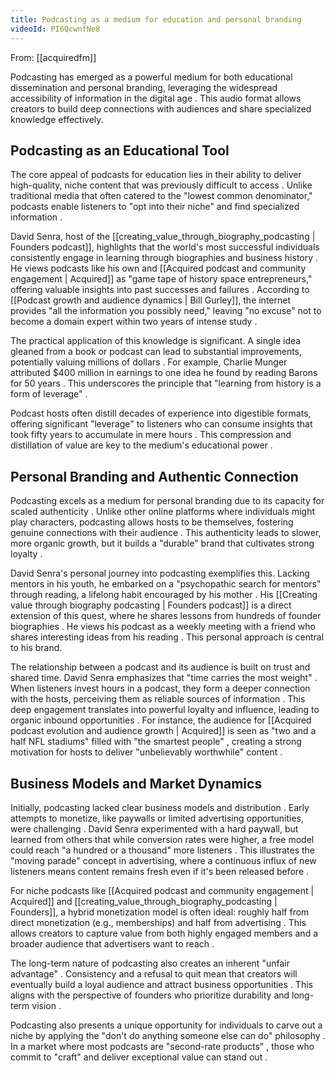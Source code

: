 ```yaml
---
title: Podcasting as a medium for education and personal branding
videoId: PI6QcwnfNe8
---
```


From: [[acquiredfm]] <br/> 

Podcasting has emerged as a powerful medium for both educational dissemination and personal branding, leveraging the widespread accessibility of information in the digital age <a class="yt-timestamp" data-t="00:32:01"></a>. This audio format allows creators to build deep connections with audiences and share specialized knowledge effectively.

## Podcasting as an Educational Tool

The core appeal of podcasts for education lies in their ability to deliver high-quality, niche content that was previously difficult to access <a class="yt-timestamp" data-t="00:32:31"></a>. Unlike traditional media that often catered to the "lowest common denominator," podcasts enable listeners to "opt into their niche" and find specialized information <a class="yt-timestamp" data-t="00:32:27"></a>.

David Senra, host of the [[creating_value_through_biography_podcasting | Founders podcast]], highlights that the world's most successful individuals consistently engage in learning through biographies and business history <a class="yt-timestamp" data-t="00:11:41"></a>. He views podcasts like his own and [[Acquired podcast and community engagement | Acquired]] as "game tape of history space entrepreneurs," offering valuable insights into past successes and failures <a class="yt-timestamp" data-t="00:12:29"></a>. According to [[Podcast growth and audience dynamics | Bill Gurley]], the internet provides "all the information you possibly need," leaving "no excuse" not to become a domain expert within two years of intense study <a class="yt-timestamp" data-t="00:17:49"></a>.

The practical application of this knowledge is significant. A single idea gleaned from a book or podcast can lead to substantial improvements, potentially valuing millions of dollars <a class="yt-timestamp" data-t="00:19:06"></a>. For example, Charlie Munger attributed $400 million in earnings to one idea he found by reading Barons for 50 years <a class="yt-timestamp" data-t="00:19:36"></a>. This underscores the principle that "learning from history is a form of leverage" <a class="yt-timestamp" data-t="00:20:25"></a>.

Podcast hosts often distill decades of experience into digestible formats, offering significant "leverage" to listeners who can consume insights that took fifty years to accumulate in mere hours <a class="yt-timestamp" data-t="00:21:39"></a>. This compression and distillation of value are key to the medium's educational power <a class="yt-timestamp" data-t="02:40:02"></a>.

## Personal Branding and Authentic Connection

Podcasting excels as a medium for personal branding due to its capacity for scaled authenticity <a class="yt-timestamp" data-t="02:13:23"></a>. Unlike other online platforms where individuals might play characters, podcasting allows hosts to be themselves, fostering genuine connections with their audience <a class="yt-timestamp" data-t="02:13:51"></a>. This authenticity leads to slower, more organic growth, but it builds a "durable" brand that cultivates strong loyalty <a class="yt-timestamp" data-t="02:14:32"></a>.

David Senra's personal journey into podcasting exemplifies this. Lacking mentors in his youth, he embarked on a "psychopathic search for mentors" through reading, a lifelong habit encouraged by his mother <a class="yt-timestamp" data-t="00:26:42"></a>. His [[Creating value through biography podcasting | Founders podcast]] is a direct extension of this quest, where he shares lessons from hundreds of founder biographies <a class="yt-timestamp" data-t="00:26:42"></a>. He views his podcast as a weekly meeting with a friend who shares interesting ideas from his reading <a class="yt-timestamp" data-t="00:34:32"></a>. This personal approach is central to his brand.

The relationship between a podcast and its audience is built on trust and shared time. David Senra emphasizes that "time carries the most weight" <a class="yt-timestamp" data-t="02:16:31"></a>. When listeners invest hours in a podcast, they form a deeper connection with the hosts, perceiving them as reliable sources of information <a class="yt-timestamp" data-t="02:15:25"></a>. This deep engagement translates into powerful loyalty and influence, leading to organic inbound opportunities <a class="yt-timestamp" data-t="01:56:06"></a>. For instance, the audience for [[Acquired podcast evolution and audience growth | Acquired]] is seen as "two and a half NFL stadiums" filled with "the smartest people" <a class="yt-timestamp" data-t="00:33:44"></a>, creating a strong motivation for hosts to deliver "unbelievably worthwhile" content <a class="yt-timestamp" data-t="00:38:54"></a>.

## Business Models and Market Dynamics

Initially, podcasting lacked clear business models and distribution <a class="yt-timestamp" data-t="00:32:50"></a>. Early attempts to monetize, like paywalls or limited advertising opportunities, were challenging <a class="yt-timestamp" data-t="00:33:09"></a>. David Senra experimented with a hard paywall, but learned from others that while conversion rates were higher, a free model could reach "a hundred or a thousand" more listeners <a class="yt-timestamp" data-t="00:53:37"></a>. This illustrates the "moving parade" concept in advertising, where a continuous influx of new listeners means content remains fresh even if it's been released before <a class="yt-timestamp" data-t="00:53:06"></a>.

For niche podcasts like [[Acquired podcast and community engagement | Acquired]] and [[creating_value_through_biography_podcasting | Founders]], a hybrid monetization model is often ideal: roughly half from direct monetization (e.g., memberships) and half from advertising <a class="yt-timestamp" data-t="00:57:56"></a>. This allows creators to capture value from both highly engaged members and a broader audience that advertisers want to reach <a class="yt-timestamp" data-t="00:58:30"></a>.

The long-term nature of podcasting also creates an inherent "unfair advantage" <a class="yt-timestamp" data-t="02:16:31"></a>. Consistency and a refusal to quit mean that creators will eventually build a loyal audience and attract business opportunities <a class="yt-timestamp" data-t="02:16:40"></a>. This aligns with the perspective of founders who prioritize durability and long-term vision <a class="yt-timestamp" data-t="02:16:40"></a>.

Podcasting also presents a unique opportunity for individuals to carve out a niche by applying the "don't do anything someone else can do" philosophy <a class="yt-timestamp" data-t="01:38:44"></a>. In a market where most podcasts are "second-rate products" <a class="yt-timestamp" data-t="02:14:20"></a>, those who commit to "craft" and deliver exceptional value can stand out <a class="yt-timestamp" data-t="02:46:04"></a>.
